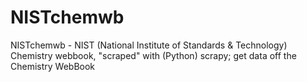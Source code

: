 # NISTchemwb
NISTchemwb - NIST (National Institute of Standards &amp; Technology) Chemistry webbook, "scraped" with (Python) scrapy; get data off the Chemistry WebBook
